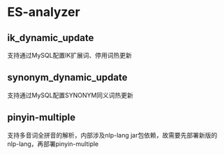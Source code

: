 # ES-analyzer

## ik_dynamic_update
支持通过MySQL配置IK扩展词、停用词热更新

## synonym_dynamic_update
支持通过MySQL配置SYNONYM同义词热更新

## pinyin-multiple
支持多音词全拼音的解析，内部涉及nlp-lang jar包依赖，故需要先部署新版的nlp-lang，再部署pinyin-multiple
